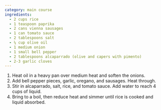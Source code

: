 ```yaml
---
category: main course
ingredients:
  - 2 cups rice
  - 1 teaspoon paprika
  - 2 cans vienna sausages
  - 1 can tomato sauce
  - 2 tablespoons salt
  - ¼ cup olive oil
  - 1 medium onion
  - 1 small bell pepper
  - 2 tablespoons alcaparrado (olive and capers with pimento)
  - 2-3 garlic cloves
---
```


1. Heat oil in a heavy pan over medium heat and soften the onions.
2. Add bell pepper pieces, garlic, oregano, and sausages. Heat through.
3. Stir in alcaparrado, salt, rice, and tomato sauce. Add water to reach 4 cups of liquid.
4. Bring to a boil, then reduce heat and simmer until rice is cooked and liquid absorbed.
